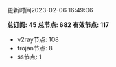 更新时间2023-02-06 16:49:06

**总订阅: 45**
**总节点: 682**
**有效节点: 117**
- v2ray节点: 108
- trojan节点: 8
- ss节点: 1
